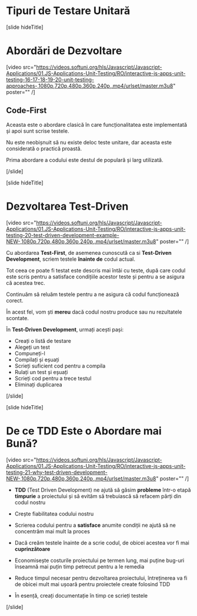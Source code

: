# Tipuri de Testare Unitară

[slide hideTitle]

# Abordări de Dezvoltare

[video src="https://videos.softuni.org/hls/Javascript/Javascript-Applications/01.JS-Applications-Unit-Testing/RO/interactive-js-apps-unit-testing-16-17-18-19-20-unit-testing-approaches-,1080p,720p,480p,360p,240p,.mp4/urlset/master.m3u8" poster="" /]

## Code-First

Aceasta este o abordare clasică în care funcționalitatea este implementată și apoi sunt scrise testele.

Nu este neobișnuit să nu existe deloc teste unitare, dar aceasta este considerată o practică proastă.

Prima abordare a codului este destul de populară și larg utilizată.


[/slide]

[slide hideTitle]
# Dezvoltarea Test-Driven

[video src="https://videos.softuni.org/hls/Javascript/Javascript-Applications/01.JS-Applications-Unit-Testing/RO/interactive-js-apps-unit-testing-20-test-driven-development-example-NEW-,1080p,720p,480p,360p,240p,.mp4/urlset/master.m3u8" poster="" /]

Cu abordarea **Test-First**, de asemenea cunoscută ca si **Test-Driven Development**, scriem testele **înainte de** codul actual. 

Tot ceea ce poate fi testat este descris mai întâi cu teste, după care codul este scris pentru a satisface condițiile acestor teste și pentru a se asigura că acestea trec.

Continuăm să reluăm testele pentru a ne asigura că codul funcționează corect.

În acest fel, vom ști **mereu** dacă codul nostru produce sau nu rezultatele scontate.

În **Test-Driven Development**, urmați acești pași:

- Creați o listă de testare
- Alegeți un test
- Compuneți-l
- Compilați și eșuați
- Scrieți suficient cod pentru a compila
- Rulați un test și eșuați
- Scrieți cod pentru a trece testul
- Eliminați duplicarea

[/slide]

[slide hideTitle]
# De ce TDD Este o Abordare mai Bună?

[video src="https://videos.softuni.org/hls/Javascript/Javascript-Applications/01.JS-Applications-Unit-Testing/RO/interactive-js-apps-unit-testing-21-why-test-driven-development-NEW-,1080p,720p,480p,360p,240p,.mp4/urlset/master.m3u8" poster="" /]

- **TDD** (Test Driven Development) ne ajută să găsim **probleme** într-o etapă **timpurie** a proiectului și să evităm să trebuiască să refacem părți din codul nostru

- Crește fiabilitatea codului nostru

- Scrierea codului pentru a **satisface** anumite condiții ne ajută să ne concentrăm mai mult la proces

- Dacă creăm testele înainte de a scrie codul, de obicei acestea vor fi mai **cuprinzătoare**

- Economisește costurile proiectului pe termen lung, mai puține bug-uri înseamnă mai puțin timp petrecut pentru a le remedia

- Reduce timpul necesar pentru dezvoltarea proiectului, întreținerea va fi de obicei mult mai ușoară pentru proiectele create folosind TDD

- În esență, creați documentație în timp ce scrieți testele

[/slide]
